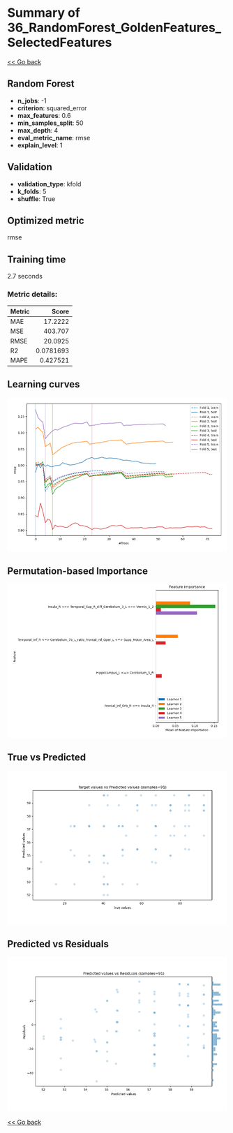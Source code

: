 # Summary of 36_RandomForest_GoldenFeatures_SelectedFeatures

[<< Go back](../README.md)


## Random Forest
- **n_jobs**: -1
- **criterion**: squared_error
- **max_features**: 0.6
- **min_samples_split**: 50
- **max_depth**: 4
- **eval_metric_name**: rmse
- **explain_level**: 1

## Validation
 - **validation_type**: kfold
 - **k_folds**: 5
 - **shuffle**: True

## Optimized metric
rmse

## Training time

2.7 seconds

### Metric details:
| Metric   |       Score |
|:---------|------------:|
| MAE      |  17.2222    |
| MSE      | 403.707     |
| RMSE     |  20.0925    |
| R2       |   0.0781693 |
| MAPE     |   0.427521  |



## Learning curves
![Learning curves](learning_curves.png)

## Permutation-based Importance
![Permutation-based Importance](permutation_importance.png)
## True vs Predicted

![True vs Predicted](true_vs_predicted.png)


## Predicted vs Residuals

![Predicted vs Residuals](predicted_vs_residuals.png)



[<< Go back](../README.md)
